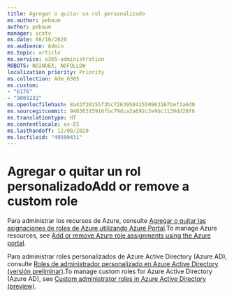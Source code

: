```yaml
---
title: Agregar o quitar un rol personalizado
ms.author: pebaum
author: pebaum
manager: scotv
ms.date: 08/10/2020
ms.audience: Admin
ms.topic: article
ms.service: o365-administration
ROBOTS: NOINDEX, NOFOLLOW
localization_priority: Priority
ms.collection: Adm_O365
ms.custom:
- "6176"
- "9003232"
ms.openlocfilehash: 8a43f20155f3bc726395841550903167bef3a6d0
ms.sourcegitcommit: 94036315916fbc79dca2a692c2e9bc1139dd28f6
ms.translationtype: HT
ms.contentlocale: es-ES
ms.lasthandoff: 12/08/2020
ms.locfileid: "49599431"
---
```

# <a name="add-or-remove-a-custom-role"></a><span data-ttu-id="84bef-102">Agregar o quitar un rol personalizado</span><span class="sxs-lookup"><span data-stu-id="84bef-102">Add or remove a custom role</span></span>

<span data-ttu-id="84bef-103">Para administrar los recursos de Azure, consulte [Agregar o quitar las asignaciones de roles de Azure utilizando Azure Portal](https://docs.microsoft.com/azure/role-based-access-control/role-assignments-portal).</span><span class="sxs-lookup"><span data-stu-id="84bef-103">To manage Azure resources, see [Add or remove Azure role assignments using the Azure portal](https://docs.microsoft.com/azure/role-based-access-control/role-assignments-portal).</span></span>

<span data-ttu-id="84bef-104">Para administrar roles personalizados de Azure Active Directory (Azure AD), consulte [Roles de administrador personalizado en Azure Active Directory (versión preliminar)](https://docs.microsoft.com/azure/active-directory/users-groups-roles/roles-custom-overview).</span><span class="sxs-lookup"><span data-stu-id="84bef-104">To manage custom roles for Azure Active Directory (Azure AD), see [Custom administrator roles in Azure Active Directory (preview)](https://docs.microsoft.com/azure/active-directory/users-groups-roles/roles-custom-overview).</span></span>

